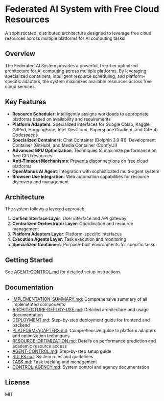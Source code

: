 # Federated AI System with Free Cloud Resources

A sophisticated, distributed architecture designed to leverage free cloud resources across multiple platforms for AI computing tasks.

## Overview

The Federated AI System provides a powerful, free-tier optimized architecture for AI computing across multiple platforms. By leveraging specialized containers, intelligent resource scheduling, and platform-specific adapters, the system maximizes available resources across free cloud services.

## Key Features

- **Resource Scheduler**: Intelligently assigns workloads to appropriate platforms based on availability and requirements
- **Platform Adapters**: Specialized interfaces for Google Colab, Kaggle, GitPod, HuggingFace, Intel DevCloud, Paperspace Gradient, and GitHub Codespaces
- **Specialized Containers**: Chat Container (Dolphin 3.0 R1), Development Container (GitHub), and Media Container (ComfyUI)
- **Advanced GPU Optimization**: Techniques to maximize performance on free GPU resources
- **Anti-Timeout Mechanisms**: Prevents disconnections on free cloud platforms
- **OpenManus AI Agent**: Integration with sophisticated multi-agent system
- **Browser-Use Integration**: Web automation capabilities for resource discovery and management

## Architecture

The system follows a layered approach:

1. **Unified Interface Layer**: User interface and API gateway
2. **Centralized Orchestrator Layer**: Coordination and resource management
3. **Platform Adapters Layer**: Platform-specific interfaces
4. **Execution Agents Layer**: Task execution and monitoring
5. **Specialized Containers**: Purpose-built environments for specific tasks

## Getting Started

See [AGENT-CONTROL.md](AGENT-CONTROL.md) for detailed setup instructions.

## Documentation

- [IMPLEMENTATION-SUMMARY.md](IMPLEMENTATION-SUMMARY.md): Comprehensive summary of all implemented components
- [ARCHITECTURE-DEPLOY-USE.md](ARCHITECTURE-DEPLOY-USE.md): Detailed architecture and usage documentation
- [DEPLOYMENT.md](DEPLOYMENT.md): Step-by-step deployment guide for frontend and backend
- [PLATFORM-ADAPTERS.md](PLATFORM-ADAPTERS.md): Comprehensive guide to platform adapters and optimization techniques
- [RESOURCE-OPTIMIZATION.md](RESOURCE-OPTIMIZATION.md): Details on performance prediction and academic resource access
- [AGENT-CONTROL.md](AGENT-CONTROL.md): Step-by-step setup guide
- [RULES.md](RULES.md): System rules and guidelines
- [TASK.md](TASK.md): Task tracking and management
- [CONTROL-AGENCY.md](CONTROL-AGENCY.md): System control and agency documentation

## License

MIT